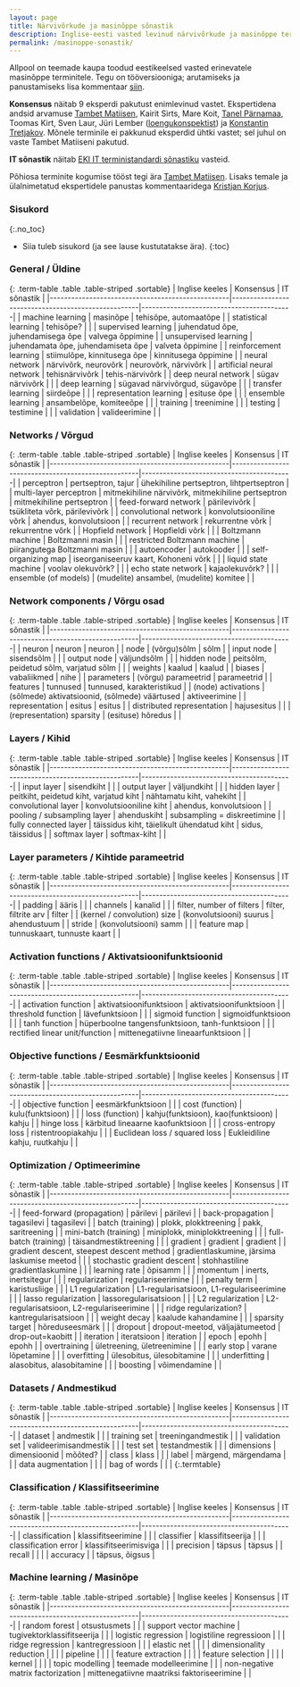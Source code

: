 ```yaml
---
layout: page
title: Närvivõrkude ja masinõppe sõnastik
description: Inglise-eesti vasted levinud närvivõrkude ja masinõppe terminitele.
permalink: /masinoppe-sonastik/
---
```


Allpool on teemade kaupa toodud eestikeelsed vasted erinevatele masinõppe terminitele. Tegu on tööversiooniga; arutamiseks ja panustamiseks lisa kommentaar [siin](https://goo.gl/KYIEo1).


**Konsensus** näitab 9 eksperdi pakutust enimlevinud vastet. Ekspertidena andsid arvamuse [Tambet Matiisen](https://github.com/tambetm), Kairit Sirts, Mare Koit, [Tanel Pärnamaa](http://github.com/tanelp), Toomas Kirt, Sven Laur, Jüri Lember ([loengukonspektist](http://www-1.ms.ut.ee/ained/Tehis%f5pe/tehisope8.pdf)) ja [Konstantin Tretjakov](https://github.com/konstantint). Mõnele terminile ei pakkunud eksperdid ühtki vastet; sel juhul on vaste Tambet Matiiseni pakutud.

**IT sõnastik** näitab [EKI IT terministandardi sõnastiku](http://www.eki.ee/dict/its/) vasteid.

Põhiosa terminite kogumise tööst tegi ära [Tambet Matiisen](https://github.com/tambetm). Lisaks temale ja ülalnimetatud ekspertidele panustas kommentaaridega [Kristjan Korjus](https://github.com/kristjankorjus/).

### Sisukord
{:.no_toc}

* Siia tuleb sisukord (ja see lause kustutatakse ära).
{:toc}


### General / Üldine

{: .term-table .table .table-striped .sortable}
| Inglise keeles                                   | Konsensus                                          | IT sõnastik                              |
|--------------------------------------------------|----------------------------------------------------|------------------------------------------|
| machine learning                                 | masinõpe                                           | tehisõpe, automaatõpe                    |
| statistical learning                             | tehisõpe?                                          |                                          |
| supervised learning                              | juhendatud õpe, juhendamisega õpe                  | valvega õppimine                         |
| unsupervised learning                            | juhendamata õpe, juhendamiseta õpe                 | valveta õppimine                         |
| reinforcement learning                           | stiimulõpe, kinnitusega õpe                        | kinnitusega õppimine                     |
| neural network                                   | närvivõrk, neurovõrk                               | neurovõrk, närvivõrk                     |
| artificial neural network                        | tehisnärvivõrk                                     | tehis-närvivõrk                          |
| deep neural network                              | sügav närvivõrk                                    |                                          |
| deep learning                                    | sügavad närvivõrgud, sügavõpe                      |                                          |
| transfer learning                                | siirdeõpe                                          |                                          |
| representation learning                          | esituse õpe                                        |                                          |
| ensemble learning                                | ansambelõpe, komiteeõpe                            |                                          |
| training                                         | treenimine                                         |                                          |
| testing                                          | testimine                                          |                                          |
| validation                                       | valideerimine                                      |                                          |


### Networks / Võrgud

{: .term-table .table .table-striped .sortable}
| Inglise keeles                                   | Konsensus                                          | IT sõnastik                              |
|--------------------------------------------------|----------------------------------------------------|------------------------------------------|
| perceptron                                       | pertseptron, tajur                                 | ühekihiline pertseptron, lihtpertseptron |
| multi-layer perceptron                           | mitmekihiline närvivõrk, mitmekihiline pertseptron | mitmekihiline pertseptron                |
| feed-forward network                             | pärilevivõrk                                       | tsükliteta võrk, pärilevivõrk            |
| convolutional network                            | konvolutsiooniline võrk                            | ahendus, konvolutsioon                   |
| recurrent network                                | rekurrentne võrk                                   | rekurrentne võrk                         |
| Hopfield network                                 | Hopfieldi võrk                                     |                                          |
| Boltzmann machine                                | Boltzmanni masin                                   |                                          |
| restricted Boltzmann machine                     | piirangutega Boltzmanni masin                      |                                          |
| autoencoder                                      | autokooder                                         |                                          |
| self-organizing map                              | iseorganiseeruv kaart, Kohoneni võrk               |                                          |
| liquid state machine                             | voolav olekuvõrk?                                  |                                          |
| echo state network                               | kajaolekuvõrk?                                     |                                          |
| ensemble (of models)                             | (mudelite) ansambel, (mudelite) komitee            |                                          |

### Network components / Võrgu osad

{: .term-table .table .table-striped .sortable}
| Inglise keeles                                   | Konsensus                                          | IT sõnastik                              |
|--------------------------------------------------|----------------------------------------------------|------------------------------------------|
| neuron                                           | neuron                                             | neuron                                   |
| node                                             | (võrgu)sõlm                                        | sõlm                                     |
| input node                                       | sisendsõlm                                         |                                          |
| output node                                      | väljundsõlm                                        |                                          |
| hidden node                                      | peitsõlm, peidetud sõlm, varjatud sõlm             |                                          |
| weights                                          | kaalud                                             | kaalud                                   |
| biases                                           | vabaliikmed                                        | nihe                                     |
| parameters                                       | (võrgu) parameetrid                                | parameetrid                              |
| features                                         | tunnused                                           | tunnused, karakteristikud                |
| (node) activations                               | (sõlmede) aktivatsioonid, (sõlmede) väärtused      | aktiveerimine                            |
| representation                                   | esitus                                             | esitus                                   |
| distributed representation                       | hajusesitus                                        |                                          |
| (representation) sparsity                        | (esituse) hõredus                                  |                                          |

### Layers / Kihid

{: .term-table .table .table-striped .sortable}
| Inglise keeles                                   | Konsensus                                          | IT sõnastik                              |
|--------------------------------------------------|----------------------------------------------------|------------------------------------------|
| input layer                                      | sisendkiht                                         |                                          |
| output layer                                     | väljundkiht                                        |                                          |
| hidden layer                                     | peitkiht, peidetud kiht, varjatud kiht             | nähtamatu kiht, vahekiht                 |
| convolutional layer                              | konvolutsiooniline kiht                            | ahendus, konvolutsioon                   |
| pooling / subsampling layer                      | ahenduskiht                                        | subsampling = diskreetimine              |
| fully connected layer                            | täissidus kiht, täielikult ühendatud kiht          | sidus, täissidus                         |
| softmax layer                                    | softmax-kiht                                       |                                          |

### Layer parameters / Kihtide parameetrid

{: .term-table .table .table-striped .sortable}
| Inglise keeles                                   | Konsensus                                          | IT sõnastik                              |
|--------------------------------------------------|----------------------------------------------------|------------------------------------------|
| padding                                          | ääris                                              |                                          |
| channels                                         | kanalid                                            |                                          |
| filter, number of filters                        | filter, filtrite arv                               | filter                                   |
| (kernel / convolution) size                      | (konvolutsiooni) suurus                            | ahendustuum                              |
| stride                                           | (konvolutsiooni) samm                              |                                          |
| feature map                                      | tunnuskaart, tunnuste kaart                        |                                          |

### Activation functions / Aktivatsioonifunktsioonid

{: .term-table .table .table-striped .sortable}
| Inglise keeles                                   | Konsensus                                          | IT sõnastik                              |
|--------------------------------------------------|----------------------------------------------------|------------------------------------------|
| activation function                              | aktivatsioonifunktsioon                            | aktivatsioonifunktsioon                  |
| threshold function                               | lävefunktsioon                                     |                                          |
| sigmoid function                                 | sigmoidfunktsioon                                  |                                          |
| tanh function                                    | hüperboolne tangensfunktsioon, tanh-funktsioon     |                                          |
| rectified linear unit/function                   | mittenegatiivne lineaarfunktsioon                  |                                          |

### Objective functions / Eesmärkfunktsioonid

{: .term-table .table .table-striped .sortable}
| Inglise keeles                                   | Konsensus                                          | IT sõnastik                              |
|--------------------------------------------------|----------------------------------------------------|------------------------------------------|
| objective function                               | eesmärkfunktsioon                                  |                                          |
| cost (function)                                  | kulu(funktsioon)                                   |                                          |
| loss (function)                                  | kahju(funktsioon), kao(funktsioon)                 | kahju                                    |
| hinge loss                                       | kärbitud lineaarne kaofunktsioon                   |                                          |
| cross-entropy loss                               | ristentroopiakahju                                 |                                          |
| Euclidean loss / squared loss                    | Eukleidiline kahju, ruutkahju                      |                                          |

### Optimization / Optimeerimine

{: .term-table .table .table-striped .sortable}
| Inglise keeles                                   | Konsensus                                          | IT sõnastik                              |
|--------------------------------------------------|----------------------------------------------------|------------------------------------------|
| feed-forward (propagation)                       | pärilevi                                           | pärilevi                                 |
| back-propagation                                 | tagasilevi                                         | tagasilevi                               |
| batch (training)                                 | plokk, plokktreening                               | pakk, saritreening                       |
| mini-batch (training)                            | miniplokk, miniplokktreening                       |                                          |
| full-batch (training)                            | täisandmestiktreening                              |                                          |
| gradient                                         | gradient                                           | gradient                                 |
| gradient descent, steepest descent method        | gradientlaskumine, järsima laskumise meetod        |                                          |
| stochastic gradient descent                      | stohhastiline gradientlaskumine                    |                                          |
| learning rate                                    | õpisamm                                            |                                          |
| momentum                                         | inerts, inertsitegur                               |                                          |
| regularization                                   | regulariseerimine                                  |                                          |
| penalty term                                     | karistusliige                                      |                                          |
| L1 regularization                                | L1-regularisatsioon, L1-regulariseerimine          |                                          |
| lasso regularization                             | lassoregularisatsioon                              |                                          |
| L2 regularization                                | L2-regularisatsioon, L2-regulariseerimine          |                                          |
| ridge regularization?                            | kantregularisatsioon                               |                                          |
| weight decay                                     | kaalude kahandamine                                |                                          |
| sparsity target                                  | hõreduseesmärk                                     |                                          |
| dropout                                          | dropout-meetod, väljajätumeetod                    | drop-out=kaobitt                         |
| iteration                                        | iteratsioon                                        | iteration                                |
| epoch                                            | epohh                                              | epohh                                    |
| overtraining                                     | ületreening, ületreenimine                         |                                          |
| early stop                                       | varane lõpetamine                                  |                                          |
| overfitting                                      | ülesobitus, ülesobitamine                          |                                          |
| underfitting                                     | alasobitus, alasobitamine                          |                                          |
| boosting                                         | võimendamine                                       |                                          |

### Datasets / Andmestikud

{: .term-table .table .table-striped .sortable}
| Inglise keeles                                   | Konsensus                                          | IT sõnastik                              |
|--------------------------------------------------|----------------------------------------------------|------------------------------------------|
| dataset                                          | andmestik                                          |                                          |
| training set                                     | treeningandmestik                                  |                                          |
| validation set                                   | valideerimisandmestik                              |                                          |
| test set                                         | testandmestik                                      |                                          |
| dimensions                                       | dimensioonid                                       | mõõted?                                  |
| class                                            | klass                                              |                                          |
| label                                            | märgend, märgendama                                |                                          |
| data augmentation                                |                                                    |                                          |
| bag of words                                     |                                                    |                                          |
{:.termtable}

### Classification / Klassifitseerimine

{: .term-table .table .table-striped .sortable}
| Inglise keeles                                   | Konsensus                                          | IT sõnastik                              |
|--------------------------------------------------|----------------------------------------------------|------------------------------------------|
| classification                                   | klassifitseerimine                                 |                                          |
| classifier                                       | klassifitseerija                                   |                                          |
| classification error                             | klassifitseerimisviga                              |                                          |
| precision                                        | täpsus                                             | täpsus                                   |
| recall                                           |                                                    |                                          |
| accuracy                                         |                                                    | täpsus, õigsus                           |

### Machine learning / Masinõpe

{: .term-table .table .table-striped .sortable}
| Inglise keeles                                   | Konsensus                                          | IT sõnastik                              |
|--------------------------------------------------|----------------------------------------------------|------------------------------------------|
| random forest                                    | otsustusmets                                       |                                          |
| support vector machine                           | tugivektorklassifitseerija                         |                                          |
| logistic regression                              | logistiline regressioon                            |                                          |
| ridge regression                                 | kantregressioon                                    |                                          |
| elastic net                                      |                                                    |                                          |
| dimensionality reduction                         |                                                    |                                          |
| pipeline                                         |                                                    |                                          |
| feature extraction                               |                                                    |                                          |
| feature selection                                |                                                    |                                          |
| kernel                                           |                                                    |                                          |
| topic modelling                                  | teemade modelleerimine                             |                                          |
| non-negative matrix factorization                | mittenegatiivne maatriksi faktoriseerimine         |                                          |